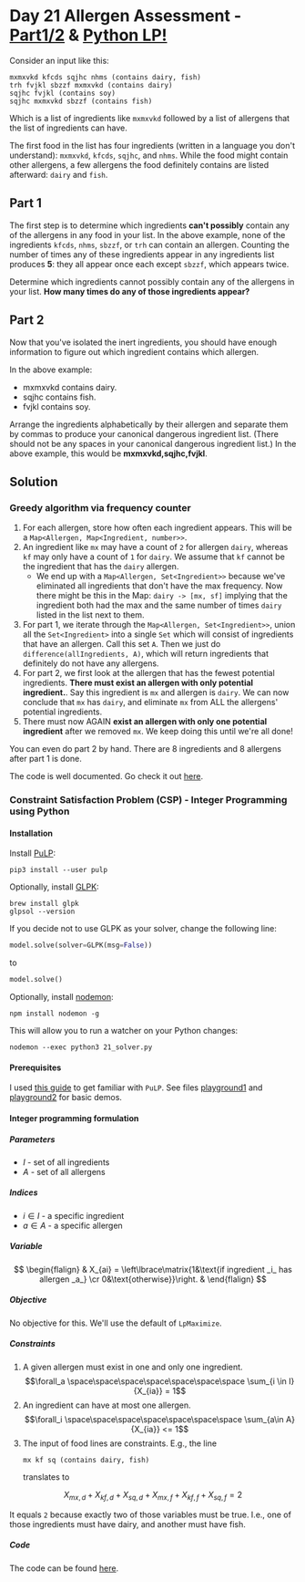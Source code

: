 # Day 21 Allergen Assessment - [Part1/2](21.ts) & [Python LP!](21_solver.py)

Consider an input like this:

```
mxmxvkd kfcds sqjhc nhms (contains dairy, fish)
trh fvjkl sbzzf mxmxvkd (contains dairy)
sqjhc fvjkl (contains soy)
sqjhc mxmxvkd sbzzf (contains fish)
```

Which is a list of ingredients like `mxmxvkd` followed by a list of allergens
that the list of ingredients can have.

The first food in the list has four ingredients (written in a language you don't
understand): `mxmxvkd`, `kfcds`, `sqjhc`, and `nhms`. While the food might
contain other allergens, a few allergens the food definitely contains are listed
afterward: `dairy` and `fish`.

## Part 1

The first step is to determine which ingredients **can't possibly** contain any of
the allergens in any food in your list. In the above example, none of the
ingredients `kfcds`, `nhms`, `sbzzf`, or `trh` can contain an allergen. Counting the
number of times any of these ingredients appear in any ingredients list produces
**5**: they all appear once each except `sbzzf`, which appears twice.

Determine which ingredients cannot possibly contain any of the allergens in your
list. **How many times do any of those ingredients appear?**

## Part 2

Now that you've isolated the inert ingredients, you should have enough
information to figure out which ingredient contains which allergen.

In the above example:

- mxmxvkd contains dairy.
- sqjhc contains fish.
- fvjkl contains soy.

Arrange the ingredients alphabetically by their allergen and separate them by
commas to produce your canonical dangerous ingredient list. (There should not be
any spaces in your canonical dangerous ingredient list.) In the above example,
this would be **mxmxvkd,sqjhc,fvjkl**.

## Solution

### Greedy algorithm via frequency counter

1. For each allergen, store how often each ingredient appears. This will be a
   `Map<Allergen, Map<Ingredient, number>>`.
2. An ingredient like `mx` may have a count of `2` for allergen `dairy`, whereas
   `kf` may only have a count of `1` for `dairy`. We assume that `kf` cannot be
   the ingredient that has the `dairy` allergen.
   - We end up with a `Map<Allergen, Set<Ingredient>>` because we've eliminated
     all ingredients that don't have the max frequency. Now there might be this
     in the Map: `dairy -> [mx, sf]` implying that the ingredient both had the
     max and the same number of times `dairy` listed in the list next to them.
3. For part 1, we iterate through the `Map<Allergen, Set<Ingredient>>`, union
   all the `Set<Ingredient>` into a single `Set` which will consist of
   ingredients that have an allergen. Call this set `A`. Then we just do
   `difference(allIngredients, A)`, which will return ingredients that
   definitely do not have any allergens.
4. For part 2, we first look at the allergen that has the fewest potential
   ingredients. **There must exist an allergen with only potential
   ingredient.**. Say this ingredient is `mx` and allergen is `dairy`. We can
   now conclude that `mx` has `dairy`, and eliminate `mx` from ALL the
   allergens' potential ingredients.
5. There must now AGAIN **exist an allergen with only one potential
   ingredient** after we removed `mx`. We keep doing this until we're all done!

You can even do part 2 by hand. There are 8 ingredients and 8 allergens after
part 1 is done.

The code is well documented. Go check it out [here](21.md).

### Constraint Satisfaction Problem (CSP) - Integer Programming using Python

#### Installation

Install [PuLP](https://coin-or.github.io/pulp/index.html):

```
pip3 install --user pulp
```

Optionally, install [GLPK](https://www.gnu.org/software/glpk/):

```
brew install glpk
glpsol --version
```

If you decide not to use GLPK as your solver, change the following line:

```python
model.solve(solver=GLPK(msg=False))
```

to

```python
model.solve()
```

Optionally, install [nodemon](https://www.npmjs.com/package/nodemon):

```
npm install nodemon -g
```

This will allow you to run a watcher on your Python changes:

```
nodemon --exec python3 21_solver.py
```

#### Prerequisites

I used [this guide](https://realpython.com/linear-programming-python/) to get
familiar with `PuLP`. See files [playground1](21_playground.py) and
[playground2](21_playground2.py) for basic demos.

#### Integer programming formulation

##### Parameters

- $I$ - set of all ingredients
- $A$ - set of all allergens

##### Indices

- $i\in I$ - a specific ingredient
- $a\in A$ - a specific allergen

##### Variable

$$
\begin{flalign}
& X_{ai} = \left\lbrace\matrix{1&\text{if ingredient _i_ has allergen _a_} \cr 0&\text{otherwise}}\right. &
\end{flalign}
$$

##### Objective

No objective for this. We'll use the default of `LpMaximize`.

##### Constraints

1.  A given allergen must exist in one and only one ingredient.
    $$\forall_a \space\space\space\space\space\space\space \sum_{i \in I}{X_{ia}} = 1$$
2.  An ingredient can have at most one allergen.
    $$\forall_i \space\space\space\space\space\space\space \sum_{a\in A}{X_{ia}} <= 1$$
3.  The input of food lines are constraints. E.g., the line
    ```
    mx kf sq (contains dairy, fish)
    ```
    translates to

$$X_{mx,d} + X_{kf,d} + X_{sq,d} + X_{mx,f} + X_{kf,f} + X_{sq,f} = 2$$

It equals `2` because exactly two of those variables must be true. I.e., one of those ingredients must have dairy, and another must have fish.

##### Code

The code can be found [here](21_solver.py).
